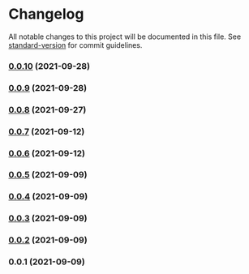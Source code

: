# Changelog

All notable changes to this project will be documented in this file. See [standard-version](https://github.com/conventional-changelog/standard-version) for commit guidelines.

### [0.0.10](https://github.com/wishy-gift/noscript/compare/v0.0.9...v0.0.10) (2021-09-28)

### [0.0.9](https://github.com/wishy-gift/noscript/compare/v0.0.8...v0.0.9) (2021-09-28)

### [0.0.8](https://github.com/wishy-gift/noscript/compare/v0.0.7...v0.0.8) (2021-09-27)

### [0.0.7](https://github.com/wishy-gift/noscript/compare/v0.0.6...v0.0.7) (2021-09-12)

### [0.0.6](https://github.com/wishy-gift/noscript/compare/v0.0.5...v0.0.6) (2021-09-12)

### [0.0.5](https://github.com/wishy-gift/noscript/compare/v0.0.4...v0.0.5) (2021-09-09)

### [0.0.4](https://github.com/wishy-gift/noscript/compare/v0.0.3...v0.0.4) (2021-09-09)

### [0.0.3](https://github.com/wishy-gift/noscript/compare/v0.0.2...v0.0.3) (2021-09-09)

### [0.0.2](https://github.com/wishy-gift/noscript/compare/v0.0.1...v0.0.2) (2021-09-09)

### 0.0.1 (2021-09-09)
